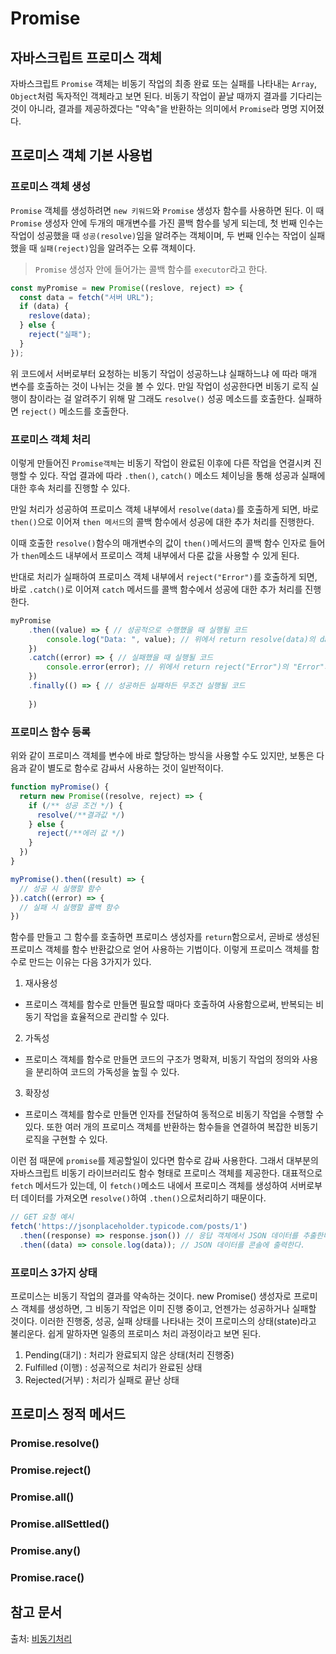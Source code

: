 # Promise

## 자바스크립트 프로미스 객체 
자바스크립트 `Promise` 객체는 비동기 작업의 최종 완료 또는 실패를 나타내는 `Array`, `Object`처럼 독자적인 객체라고 보면 된다. 
비동기 작업이 끝날 때까지 결과를 기다리는 것이 아니라, 결과를 제공하겠다는 "약속"을 반환하는 의미에서 `Promise`라 명명 지어졌다. 

## 프로미스 객체 기본 사용법 
### 프로미스 객체 생성 
`Promise` 객체를 생성하려면 `new 키워드`와 `Promise` 생성자 함수를 사용하면 된다. 이 때 `Promise` 생성자 안에 두개의 매개변수를 가진 콜백 함수를 넣게 되는데, 첫 번째 인수는 작업이 성공했을 때 `성공(resolve)`임을 알려주는 객체이며, 두 번째 인수는 작업이 실패했을 때 `실패(reject)`임을 알려주는 오류 객체이다.

> `Promise` 생성자 안에 들어가는 콜백 함수를 `executor`라고 한다.

```js
const myPromise = new Promise((reslove, reject) => {
  const data = fetch("서버 URL");
  if (data) {
    reslove(data);
  } else {
    reject("실패");
  }
});
```

위 코드에서 서버로부터 요청하는 비동기 작업이 성공하느냐 실패하느냐 에 따라 매개  변수를 호출하는 것이 나뉘는 것을 볼 수 있다. 만일 작업이 성공한다면 비동기 로직 실행이 참이라는 걸 알려주기 위해 말 그래도 `resolve()` 성공 메소드를 호출한다. 
실패하면 `reject()` 메소드를 호출한다. 


### 프로미스 객체 처리
이렇게 만들어진 `Promise객체`는 비동기 작업이 완료된 이후에 다른 작업을 연결시켜 진행할 수 있다. 작업 결과에 따라 `.then()`, `catch()` 메소드 체이닝을 통해 성공과 실패에 대한 후속 처리를 진행할 수 있다.

만일 처리가 성공하여 프로미스 객체 내부에서 `resolve(data)`를 호출하게 되면, 바로 `then()`으로 이어져 `then 메서드`의 콜백 함수에서 성공에 대한 추가 처리를 진행한다. 

이때 호출한 `resolve()`함수의 매개변수의 값이 `then()`메서드의 콜백 함수 인자로 들어가 `then`메소드 내부에서 프로미스 객체 내부에서 다룬 값을 사용할 수 있게 된다.

반대로 처리가 실패하여 프로미스 객체 내부에서 `reject("Error")`를 호출하게 되면, 바로 `.catch()`로 이어져 `catch` 메서드를 콜백 함수에서 성공에 대한 추가 처리를 진행한다.
```js
myPromise
    .then((value) => { // 성공적으로 수행했을 때 실행될 코드
    	console.log("Data: ", value); // 위에서 return resolve(data)의 data값이 출력된다
    })
    .catch((error) => { // 실패했을 때 실행될 코드
     	console.error(error); // 위에서 return reject("Error")의 "Error"가 출력된다
    })
    .finally(() => { // 성공하든 실패하든 무조건 실행될 코드
    	
    })
```

### 프로미스 함수 등록 
위와 같이 프로미스 객체를 변수에 바로 할당하는 방식을 사용할 수도 있지만, 보통은 다음과 같이 별도로 함수로 감싸서 사용하는 것이 일반적이다.
```js
function myPromise() {
  return new Promise((resolve, reject) => {
    if (/** 성공 조건 */) {
      resolve(/**결과값 */)
    } else {
      reject(/**에러 값 */)
    }
  })
}

myPromise().then((result) => {
  // 성공 시 실행할 함수
}).catch((error) => {
  // 실패 시 실행할 콜백 함수
})
```
함수를 만들고 그 함수를 호출하면 프로미스 생성자를 `return`함으로서, 곧바로 생성된 프로미스 객체를 함수 반환값으로 얻어 사용하는 기법이다. 이렇게 프로미스 객체를 함수로 만드는 이유는 다음 3가지가 있다.
1. 재사용성
- 프로미스 객체를 함수로 만들면 필요할 때마다 호출하여 사용함으로써, 반복되는 비동기 작업을 효율적으로 관리할 수 있다.
2. 가독성
- 프로미스 객체를 함수로 만들면 코드의 구조가 명확져, 비동기 작업의 정의와 사용을 분리하여 코드의 가독성을 높힐 수 있다.
3. 확장성
- 프로미스 객체를 함수로 만들면 인자를 전달하여 동적으로 비동기 작업을 수행할 수 있다. 또한 여러 개의 프로미스 객체를 반환하는 함수들을 연결하여 복잡한 비동기 로직을 구현할 수 있다.

이런 점 때문에 `promise`를 제공할일이 있다면 함수로 감싸 사용한다. 
그래서 대부분의 자바스크립트 비동기 라이브러리도 함수 형태로 프로미스 객체를 제공한다. 
대표적으로 `fetch` 메서드가 있는데, 이 `fetch()`메소드 내에서 프로미스 객체를 생성하여 서버로부터 데이터를 가져오면 `resolve()`하여 `.then()`으로처리하기 때문이다. 
```js
// GET 요청 예시
fetch('https://jsonplaceholder.typicode.com/posts/1')
  .then((response) => response.json()) // 응답 객체에서 JSON 데이터를 추출한다.
  .then((data) => console.log(data)); // JSON 데이터를 콘솔에 출력한다.
```
### 프로미스 3가지 상태
프로미스는 비동기 작업의 결과를 약속하는 것이다. new Promise() 생성자로 프로미스 객체를 생성하면, 그 비동기 작업은 이미 진행 중이고, 언젠가는 성공하거나 실패할 것이다. 
이러한 진행중, 성공, 실패 상태를 나타내는 것이 프로미스의 상태(state)라고 불리운다. 쉽게 말하자면 일종의 프로미스 처리 과정이라고 보면 된다.

1. Pending(대기) : 처리가 완료되지 않은 상태(처리 진행중)
2. Fulfilled (이행) : 성공적으로 처리가 완료된 상태
3. Rejected(거부) : 처리가 실패로 끝난 상태

## 프로미스 정적 메서드
### Promise.resolve()
### Promise.reject()
### Promise.all()
### Promise.allSettled()
### Promise.any()
### Promise.race()


## 참고 문서

출처: [비동기처리](https://inpa.tistory.com/entry/JS-📚-비동기처리-Promise )